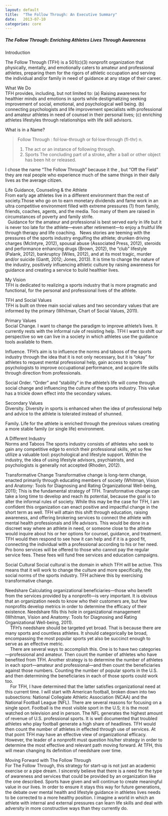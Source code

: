 ```yaml
---
layout: default
title:  "The Follow Through: An Executive Summary"
date:   2013-07-10
categories: core
---
```


##### The Follow Through: Enriching Athletes Lives Through Awareness #####

Introduction

The Follow Through (TFH) is a 501(c)(3) nonprofit organization that physically, mentally, and emotionally caters to amateur and professional athletes, preparing them for the rigors of athletic occupation and serving the individual and/or family in need of guidance at any stage of their career.  

What We Do   
TFH provides, including, but not limited to: (a) Raising awareness for healthier minds and emotions in sports while destigmatizing seeking improvement of social, emotional, and psychological well being.  (b) connecting psychologists and life improvement specialists with professional and amateur athletes in need of counsel in their personal lives; (c) enriching athletes lifestyles through relationships with life skill advisors.  

What is in a Name?    
>Follow Through : fol·low-through or fol·low·through (fl-thr)
>n.
>1. The act or an instance of following through.
>2. Sports The concluding part of a stroke, after a ball or other object has been hit or released.

I chose the name “The Follow Through” because it the , but “Off the Field” they are real people who experience much of the same things in their daily lives as the average citizen.  

Life Guidance, Counseling & the Athlete  
From early age athletes live in a different environment than the rest of society.Those who go on to earn monetary dividends and fame work in an ultra competitive environment filled with extreme pressures (1) from family, friends, coaches, agents, and the media. Too many of them are raised in circumstances of poverty and family strife.  
&nbsp;&nbsp;Guidance for the amateur and professional is best served early in life but it is never too late for the athlete—even after retirement—to enjoy a fruitful life through therapy and life coaching.
&nbsp;&nbsp;News stories are teeming with the pressures of the sports industry engulfing the athlete; drunken driving charges (McIntyre, 2012), spousal abuse (Associated Press, 2012), steroids and performance enhancing drugs (Brown, 2012), the “club” lifestyle (Palank, 2012), bankruptcy (Wiles, 2012), and at its most tragic, murder and/or suicide (Gantt, 2012; Jones, 2013). It is time to change the nature of the industry, positively influencing athletic culture by raising awareness for guidance and creating a service to build healthier lives.  

My Vision    
TFH is dedicated to realizing a sports industry that is more pragmatic and functional, for the personal and professional lives of the athlete.  

TFH and Social Values    
TFH is built on three main social values and two secondary values that are informed by the primary (Whitman, Chart of Social Values, 2011).  

Primary Values  
Social Change. I want to change the paradigm to improve athlete’s lives. It currently rests with the informal rule of resisting help. TFH I want to shift our perspective so we can live in a society in which athletes use the guidance tools available to them.    

Influence. TFH’s aim is to influence the norms and taboos of the sports industry through the idea that it is not only necessary, but it is “okay” for athletes to request mental professional help, gain access to sports psychologists to improve occupational performance, and acquire life skills through direction from professionals.    

Social Order. “Order” and “stability” in the athlete’s life will come through social change and influencing the culture of the sports industry. This value has a trickle down effect into the secondary values.    

Secondary Values  
Diversity. Diversity in sports is enhanced when the idea of professional help and advice to the athlete is tolerated instead of shunned.    

Family. Life for the athlete is enriched through the previous values creating a more stable family (or single life) environment.  

A Different Industry  
Norms and Taboos
The sports industry consists of athletes who seek to gain any competitive edge to enrich their professional skills, yet so few utilize a valuable tool: psychological and lifestyle support. Within the industry, the idea of using lifestyle advisors, psychiatrists, and psychologists is generally not accepted (Rhoden, 2012).    

Transformative Change
Transformative change is long-term change, enacted primarily through educating members of society (Whitman, Vision and Anatomy: Tools for Diagnosing and Rating Organizational Well-being, 2011); This is the fundamental strategy of TFH. Transformative change can take a long time to develop and reach its potential, because the goal is to alter the informal rules of society. While this may be the case for TFH, I am confident this organization can enact positive and impactful change in the short term as well. TFH will attain this shift through education, raising awareness, and offering brokering services to connect the athlete with mental health professionals and life advisors. This would be done in a discreet way where an athlete in need, or someone close to the athlete would inquire about his or her options for counsel, guidance, and treatment. TFH would then respond to see how it can help and if it is a good fit, connecting the individual with a professional according to his or her need.  Pro bono services will be offered to those who cannot pay the regular service fees. These fees will fund free services and education campaigns.    

Social Cultural
Social cultural is the domain in which TFH will be active. This means that it will work to change the culture and more specifically, the social norms of the sports industry. TFH achieve this by exercising transformative change.    

Needshare
Calculating organizational beneficiaries—those who benefit from the services provided by a nonprofit—is very important. It is obvious that an organization needs to know who their customers are, but few nonprofits develop metrics in order to determine the efficacy of their existence. Needshare fills this hole in organizational management (Whitman, Vision and Anatomy: Tools for Diagnosing and Rating Organizational Well-being, 2011).  
&nbsp;&nbsp;&nbsp;&nbsp;TFH’s needshare should be targeted yet broad. That is because there are many sports and countless athletes. It should categorically be broad, encompassing the most popular sports yet also be succinct enough to serve as an effective metric.  
&nbsp;&nbsp;&nbsp;&nbsp;There are several ways to accomplish this. One is to have two categories—professional and amateur. Then count the number of athletes who have benefited from TFH. Another strategy is to determine the number of athletes in each sport—amateur and professional—and then count the beneficiaries against those numbers. Counting the number of popular sports in the U.S. and then determining the beneficiaries in each of those sports could work too.    
&nbsp;&nbsp;&nbsp;&nbsp;For TFH, I have determined that the latter satisfies organizational need at this current time. I will start with American football, broken down into two subsections: National Collegiate Athletic Association (NCAA) and the National Football League (NFL). There are several reasons for focusing on a single sport. Football is the most visible sport in the U.S; it is the most watched on television and in person. The NFL generates the highest amount of revenue of U.S. professional sports. It is well documented that troubled athletes who play football generate a high share of headlines. TFH would then count the number of athletes in effected through use of services. At that point TFH may have an effective view of organizational efficacy. However, the leader of a nonprofit must question his/her strategy in order to determine the most effective and relevant path moving forward. At TFH, this will mean changing its definition of needshare over time. 

Moving Forward with The Follow Through  
For The Follow Through, this strategy for start-up is not just an academic exercise or a pipe dream. I sincerely believe that there is a need for the type of awareness and services that could be provided by an organization like the one described. Sports have given and will continue to create meaningful value in our lives. In order to ensure it stays this way for future generations, the debate over mental health and lifestyle guidance in athletes lives needs to be corrected to a more healthy position. I imagine a world in which an athlete with internal and external pressures can learn life skills and deal with adversity in more constructive ways than they currently do. 